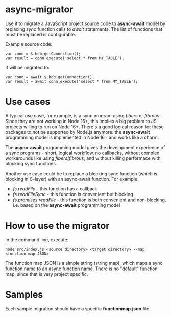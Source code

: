 # async-migrator

Use it to migrate a JavaScript project source code to **async-await** model by replacing _sync_ function calls to _await_ statements.
The list of functions that must be replaced is configurable. 

Example source code:

```
var conn = $.hdb.getConnection();
var result = conn.execute('select * from MY_TABLE');
```

It will be migrated to:

```
var conn = await $.hdb.getConnection();
var result = await conn.execute('select * from MY_TABLE');
```


# Use cases
A typical use case, for example, is a sync program using _fibers_ or _fibrous_. Since they are not working in Node 16+, this implies a big problem to JS projects willing to run on Node 16+. There's a good logical reason for these packages to not be supported by Node.js anymore: the **async-await** programming model is implemented in Node 16+ and works like a charm.

The **async-await** programming model gives the development experience of a sync programs - short, logical workflow, no callbacks, without complex workarounds like using _fibers_/_fibrous_, and without killing performace with blocking sync functions. 

Another use case could be to replace a blocking sync function (which is blocking in C-layer) with an async-await function. For example:
* *fs.readFile* - this function has a callback
* *fs.readFileSync* - this function is convenient but blocking 
* *fs.promises.readFile* - this function is both convenient and non-blocking, i.e. based on the **async-await** programming model 

# How to use the migrator

In the command line, execute:

```
node src/index.js <source directory> <target directory> --map <function map JSON>
```

The function map JSON is a simple string (string map), which maps a sync function name to an async function name. 
There is no "default" function map, since that is very project specific.


# Samples 

Each sample migration should have a specific **functionmap.json** file.

